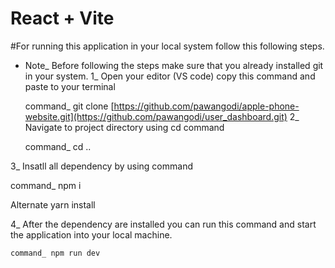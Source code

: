 # React + Vite

#For running this application in your local system follow this following steps.

- Note_ Before following the steps make sure that you already installed git in your system.
1_ Open your editor (VS code) copy this command and paste to your terminal

   command_  git clone [https://github.com/pawangodi/apple-phone-website.git](https://github.com/pawangodi/user_dashboard.git)
2_ Navigate to project directory using cd command

   command_ cd ..

3_ Insatll all dependency by using command 

   command_  npm i 
   
   Alternate yarn install

4_ After the dependency are installed you can run this command and start the application into your local machine.
  
    command_ npm run dev
